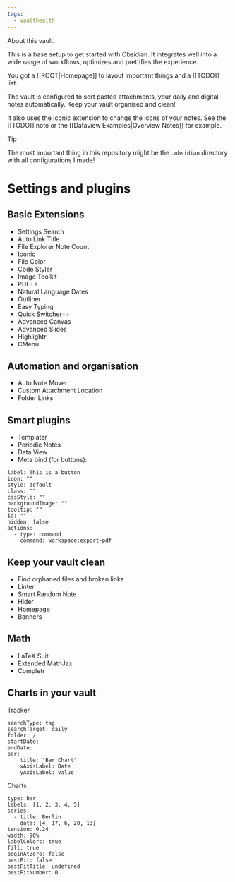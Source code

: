 ```yaml
---
tags:
  - vaulthealth
---
```

About this vault.

This is a base setup to get started with Obsidian. It integrates well into a wide range of workflows, optimizes and prettifies the experience.

You got a [[ROOT|Homepage]] to layout important things and a [[TODO]] list.

The vault is configured to sort pasted attachments, your daily and digital notes automatically. Keep your vault organised and clean!

It also uses the Iconic extension to change the icons of your notes. See the [[TODO]] note or the [[Dataview Examples|Overview Notes]] for example.

> [!Tip]
> The most important thing in this repository might be the `.obsidian` directory with all configurations I made!



# Settings and plugins

## Basic Extensions

- Settings Search
- Auto Link Title
- File Explorer Note Count
- Iconic
- File Color
- Code Styler
- Image Toolkit
- PDF++
- Natural Language Dates
- Outliner
- Easy Typing
- Quick Switcher++
- Advanced Canvas
- Advanced Slides
- Highlightr
- CMenu


## Automation and organisation

- Auto Note Mover
- Custom Attachment Location
- Folder Links


## Smart plugins

- Templater
- Periodic Notes
- Data View
- Meta bind (for buttons):

```meta-bind-button
label: This is a button
icon: ""
style: default
class: ""
cssStyle: ""
backgroundImage: ""
tooltip: ""
id: ""
hidden: false
actions:
  - type: command
    command: workspace:export-pdf

```


## Keep your vault clean
- Find orphaned files and broken links
- Linter
- Smart Random Note
- Hider
- Homepage
- Banners

## Math
- LaTeX Suit
- Extended MathJax
- Completr



## Charts in your vault

Tracker

``` tracker
searchType: tag
searchTarget: daily
folder: /
startDate:
endDate:
bar:
    title: "Bar Chart"
    xAxisLabel: Date
    yAxisLabel: Value
```



Charts
```chart
type: bar
labels: [1, 2, 3, 4, 5]
series:
  - title: Berlin
    data: [4, 17, 6, 20, 13]
tension: 0.24
width: 90%
labelColors: true
fill: true
beginAtZero: false
bestFit: false
bestFitTitle: undefined
bestFitNumber: 0
```
